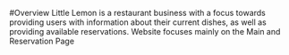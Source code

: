 #Overview
Little Lemon is a restaurant business with a focus towards providing users with information about their current dishes, as well as providing available reservations.
Website focuses mainly on the Main and Reservation Page
